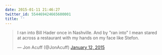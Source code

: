 ```yaml
---
date: 2015-01-11 21:46:27
twitter_id: 554469424665600001
title: ''
---
```


<blockquote class="twitter-tweet"><p lang="en" dir="ltr">I ran into Bill Hader once in Nashville. And by &quot;ran into&quot; I mean stared at across a restaurant with my hands on my face like Stefon.</p>&mdash; Jon Acuff (@JonAcuff) <a href="https://twitter.com/JonAcuff/status/554465348880064512?ref_src=twsrc%5Etfw">January 12, 2015</a></blockquote>
<script async src="https://platform.twitter.com/widgets.js" charset="utf-8"></script>

